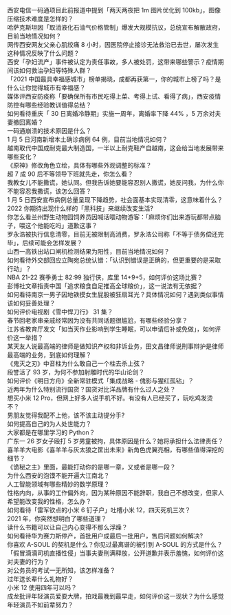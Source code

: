 西安电信一码通项目此前报道中提到「两天两夜把 1m 图片优化到 100kb」，图像压缩技术难度是怎样的？  
哈萨克斯坦因「取消液化石油气价格管制」爆发大规模抗议，总统宣布解散政府，目前当地情况如何？  
网传西安网友父亲心肌绞痛 8 小时，因医院停止接诊无法救治已去世，屡次发生这种情况反映了什么问题？  
西安「孕妇流产」事件被认定为责任事故，多人被处罚，这带来哪些警示？疫情期间该如何救治孕妇等特殊人群？  
「2021 中国最具幸福感城市」榜单揭晓，成都再获第一，你的城市上榜了吗？是什么让你觉得城市有幸福感？  
媒体评西安防疫称「要确保所有市民吃得上菜、考得上试、看得了病」，西安疫情防控有哪些经验教训值得总结？  
如何看待重庆「 30 日离婚冷静期」实施一周年，离婚率下降 44% ，5 万余对夫妻撤回离婚？  
一码通崩溃的技术原因是什么？  
1 月 5 日河南新增本土确诊病例 64 例，目前当地情况如何？  
越南取代中国成耐克最大制造国，一半以上耐克鞋产自越南，这会给当地发展带来哪些变化？  
《原神》修改角色立绘，具体有哪些外观调整的标准？  
超 7 成 90 后不等领导下班就先走，你怎么看？  
我教女儿不能撒谎，她认同。但我告诉她要能容忍别人撒谎，她反问我，为什么你不能容忍我撒谎，该怎么回答？  
1 月 5 日西安宣布病例总量呈现下降趋势，社会面基本实现清零，这意味着什么？  
2022 你期待出现什么样的「黑科技」来继续改变生活?  
你怎么看兰州野生动物园饲养员因喊话喂动物游客：「麻烦你们出来游玩都带点脑子，喂这个他能吃吗」道歉这事？  
罗永浩被执行信息清零，目前无被限制高消费，罗永浩公司称「不等于债务偿还完毕」，后续可能会怎样发展？  
山西一高铁出站口闸机检测结果为阳性，目前当地情况如何？  
如何看待外交部回应立陶宛总统认错：「认识到错误是正确的，但更重要的是采取行动」？  
NBA 21-22 赛季勇士 82:99 独行侠，库里 14+9+5，如何评价这场比赛？  
彭博社文章指责中国「追求粮食自足推高全球粮价」，这一说法有无依据？  
如何看待南京一男子因地铁摸女生屁股被狂扇耳光？具体情况如何？遇到类似事情该如何妥善处理？  
如何评价电视剧《雪中悍刀行》 31 集？  
春节回老家串亲戚经常因为没有共同话题很尴尬，有哪些经验分享？  
江苏省教育厅发文「如当天作业影响到学生睡眠，可以申请后补或免做」，如何评价这一举措？  
某天友人说最高端的律师是做知识产权和非诉业务，田文昌律师说刑事辩护是律师最高端的业务，到底如何理解？  
《鬼灭之刃》中音柱为什么敢自己一个柱去杀上弦？  
段誉活了 93 岁，为何不参加射雕时代的华山论剑？  
如何评价《明日方舟》全新常驻模式「集成战略 - 傀影与猩红孤钻」？  
近两年为什么特别流行国货？国货对比洋品牌有什么过人之处？  
想买小米 12 Pro，但网上好多人说手机不好。有没有人已经买了，玩吃鸡发烫不？  
男朋友觉得我配不上他，该不该主动提分手?  
如何提高自己的为人处世能力？  
大家都是在哪里学习的 Python？  
广东一 26 岁女子殴打 5 岁男童被拘，具体原因是什么？她将承担什么法律责任？  
喜羊羊大电影《喜羊羊与灰太狼之筐出未来》新角色虎翼亮相，有哪些值得深挖的细节？  
《诡秘之主》里面，最能打动你的是哪一章，又或者是哪一段？  
为什么西安的泡馍不能开遍大江南北？  
人工智能领域有哪些精妙的数学原理？  
性格内向，从事的工作偏外向，因为某种原因不能辞职，我自己不想改变，但家人希望能改变我的性格，怎么办？  
如何看待「雷军钦点的小米 6 钉子户」吐槽小米 12，四天死机三次？  
2021 年，你突然想明白了哪些道理？  
读什么书籍可以让自己内心变得不那么浮躁？  
如何看待华为赛力斯停产，首批用户成最后一批用户，售后问题如何解决?  
你喜欢 A-SOUL 的契机是什么？你见过最离谱的被引到 A-SOUL 的方式是什么？  
「假冒滴滴司机直播性侵」当事夫妻刑满释放，公开道歉并表示羞愧，如何评价这对夫妻的行为？  
对公务员的考试一无所知，该怎样准备？  
过年送长辈什么礼物好？  
小米 12 使用四年可以吗？  
成龙批评年轻演员爱耍大牌，拍戏最晚到最早走，如何评价这一现状？为什么感觉年轻演员不如前辈努力？  
